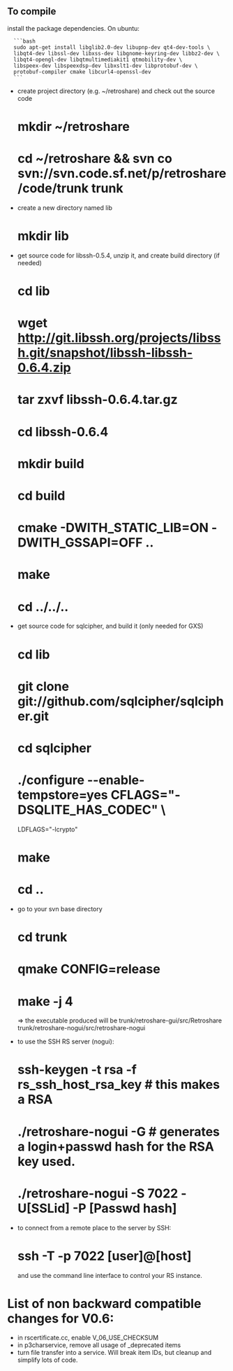 ## To compile

install the package dependencies. On ubuntu:

      ```bash
      sudo apt-get install libglib2.0-dev libupnp-dev qt4-dev-tools \
      libqt4-dev libssl-dev libxss-dev libgnome-keyring-dev libbz2-dev \
      libqt4-opengl-dev libqtmultimediakit1 qtmobility-dev \
      libspeex-dev libspeexdsp-dev libxslt1-dev libprotobuf-dev \
      protobuf-compiler cmake libcurl4-openssl-dev
      ```

- create project directory (e.g. ~/retroshare) and check out the source code
   # mkdir ~/retroshare
   # cd ~/retroshare && svn co svn://svn.code.sf.net/p/retroshare/code/trunk trunk

- create a new directory named lib
   # mkdir lib

- get source code for libssh-0.5.4, unzip it, and create build directory (if needed)

   # cd lib
   # wget http://git.libssh.org/projects/libssh.git/snapshot/libssh-libssh-0.6.4.zip
   # tar zxvf libssh-0.6.4.tar.gz
   # cd libssh-0.6.4
   # mkdir build
   # cd build
   # cmake -DWITH_STATIC_LIB=ON -DWITH_GSSAPI=OFF ..
   # make
   # cd ../../..

- get source code for sqlcipher, and build it (only needed for GXS)

   # cd lib
   # git clone git://github.com/sqlcipher/sqlcipher.git
   # cd sqlcipher
   # ./configure --enable-tempstore=yes CFLAGS="-DSQLITE_HAS_CODEC" \
     LDFLAGS="-lcrypto"
   # make
   # cd ..

- go to your svn base directory
   # cd trunk
   # qmake CONFIG=release
   # make -j 4

   => the executable produced will be
         trunk/retroshare-gui/src/Retroshare
         trunk/retroshare-nogui/src/retroshare-nogui

- to use the SSH RS server (nogui):

   # ssh-keygen -t rsa -f rs_ssh_host_rsa_key   # this makes a RSA
   # ./retroshare-nogui -G            # generates a login+passwd hash for the RSA key used.
   # ./retroshare-nogui -S 7022 -U[SSLid] -P [Passwd hash]

- to connect from a remote place to the server by SSH:

   # ssh -T -p 7022 [user]@[host]

   and use the command line interface to control your RS instance.

List of non backward compatible changes for V0.6:
================================================

- in rscertificate.cc, enable V_06_USE_CHECKSUM
- in p3charservice, remove all usage of _deprecated items
- turn file transfer into a service. Will break item IDs, but cleanup and
  simplify lots of code.
